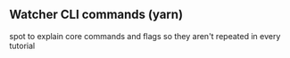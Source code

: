 ## Watcher CLI commands (yarn)

spot to explain core commands and flags so they aren't repeated in every tutorial
